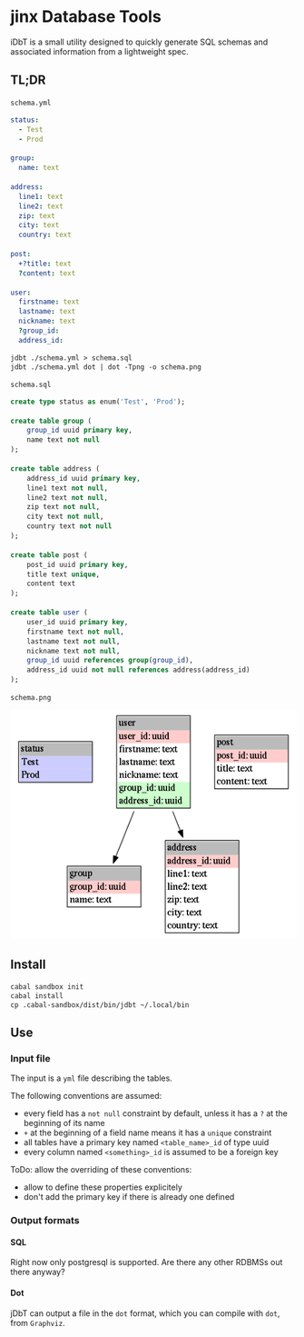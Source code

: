 # jinx Database Tools

iDbT is a small utility designed to quickly generate SQL schemas and
associated information from a lightweight spec.

## TL;DR

`schema.yml`

```yaml
status:
  - Test
  - Prod

group:
  name: text

address:
  line1: text
  line2: text
  zip: text
  city: text
  country: text

post:
  +?title: text
  ?content: text

user:
  firstname: text
  lastname: text
  nickname: text
  ?group_id:
  address_id:

```

    jdbt ./schema.yml > schema.sql
    jdbt ./schema.yml dot | dot -Tpng -o schema.png

`schema.sql`

```sql
create type status as enum('Test', 'Prod');

create table group (
    group_id uuid primary key,
    name text not null
);

create table address (
    address_id uuid primary key,
    line1 text not null,
    line2 text not null,
    zip text not null,
    city text not null,
    country text not null
);

create table post (
    post_id uuid primary key,
    title text unique,
    content text
);

create table user (
    user_id uuid primary key,
    firstname text not null,
    lastname text not null,
    nickname text not null,
    group_id uuid references group(group_id),
    address_id uuid not null references address(address_id)
);
```

`schema.png`

![](./schema.png)

## Install

    cabal sandbox init
    cabal install
    cp .cabal-sandbox/dist/bin/jdbt ~/.local/bin

## Use

### Input file

The input is a `yml` file describing the tables.

The following conventions are assumed:

 - every field has a `not null` constraint by default, unless it has a `?` at
   the beginning of its name
 - `+` at the beginning of a field name means it has a `unique` constraint
 - all tables have a primary key named `<table_name>_id` of type uuid
 - every column named `<something>_id` is assumed to be a foreign key

ToDo: allow the overriding of these conventions:

 - allow to define these properties explicitely
 - don't add the primary key if there is already one defined

### Output formats

#### SQL

Right now only postgresql is supported. Are there any other RDBMSs out there
anyway?

#### Dot

jDbT can output a file in the `dot` format, which you can compile with `dot`,
from `Graphviz`.
